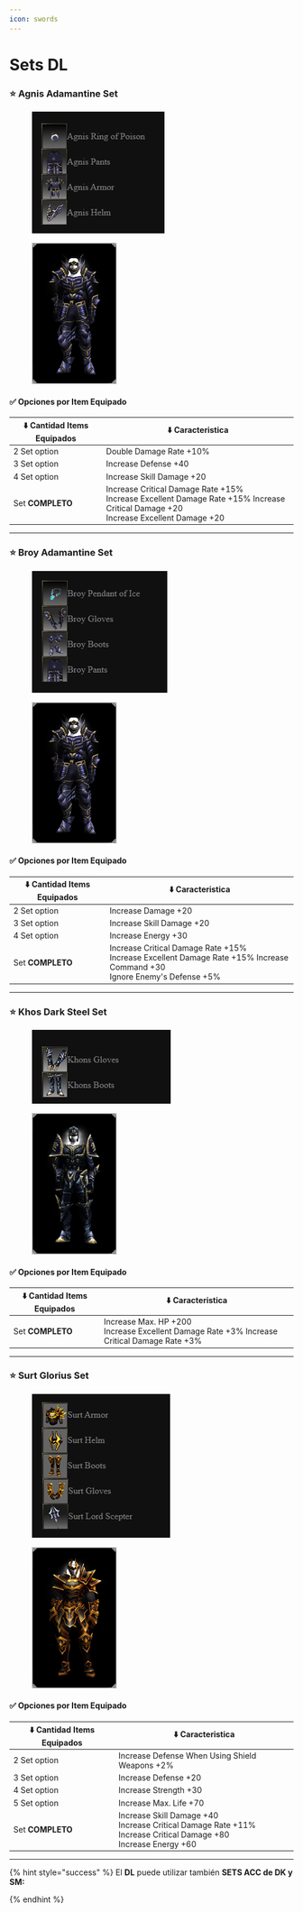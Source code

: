 ```yaml
---
icon: swords
---
```


# Sets DL

### ⭐ Agnis Adamantine **Set**

<div align="left"><figure><img src="../../.gitbook/assets/image (110).png" alt=""><figcaption></figcaption></figure> <figure><img src="../../.gitbook/assets/image (111).png" alt=""><figcaption></figcaption></figure></div>

#### ✅ Opciones por Item Equipado

<table data-full-width="false"><thead><tr><th>⬇️ Cantidad Items Equipados</th><th>⬇️ Caracteristica</th></tr></thead><tbody><tr><td>2 Set option</td><td>Double Damage Rate +10%</td></tr><tr><td>3 Set option</td><td>Increase Defense +40</td></tr><tr><td>4 Set option</td><td>Increase Skill Damage +20</td></tr><tr><td>Set <strong>COMPLETO</strong></td><td>Increase Critical Damage Rate +15% <br>Increase Excellent Damage Rate +15% Increase Critical Damage +20 <br>Increase Excellent Damage +20</td></tr></tbody></table>

***

### ⭐ Broy Adamantine **Set**

<div align="left"><figure><img src="../../.gitbook/assets/image (112).png" alt=""><figcaption></figcaption></figure> <figure><img src="../../.gitbook/assets/image (111).png" alt=""><figcaption></figcaption></figure></div>

#### ✅ Opciones por Item Equipado

<table data-full-width="false"><thead><tr><th>⬇️ Cantidad Items Equipados</th><th>⬇️ Caracteristica</th></tr></thead><tbody><tr><td>2 Set option</td><td>Increase Damage +20</td></tr><tr><td>3 Set option</td><td>Increase Skill Damage +20</td></tr><tr><td>4 Set option</td><td>Increase Energy +30</td></tr><tr><td>Set <strong>COMPLETO</strong></td><td>Increase Critical Damage Rate +15% <br>Increase Excellent Damage Rate +15% Increase Command +30 <br>Ignore Enemy's Defense +5%</td></tr></tbody></table>

***

### ⭐ Khos Dark Steel **Set**

<div align="left"><figure><img src="../../.gitbook/assets/image (113).png" alt=""><figcaption></figcaption></figure> <figure><img src="../../.gitbook/assets/image (114).png" alt=""><figcaption></figcaption></figure></div>

#### ✅ Opciones por Item Equipado

<table data-full-width="false"><thead><tr><th>⬇️ Cantidad Items Equipados</th><th>⬇️ Caracteristica</th></tr></thead><tbody><tr><td>Set <strong>COMPLETO</strong></td><td>Increase Max. HP +200 <br>Increase Excellent Damage Rate +3% Increase Critical Damage Rate +3%</td></tr></tbody></table>

***

### ⭐ Surt Glorius **Set**

<div align="left"><figure><img src="../../.gitbook/assets/image (115).png" alt=""><figcaption></figcaption></figure> <figure><img src="../../.gitbook/assets/image (116).png" alt=""><figcaption></figcaption></figure></div>

#### ✅ Opciones por Item Equipado

<table data-full-width="false"><thead><tr><th>⬇️ Cantidad Items Equipados</th><th>⬇️ Caracteristica</th></tr></thead><tbody><tr><td>2 Set option</td><td>Increase Defense When Using Shield Weapons +2%</td></tr><tr><td>3 Set option</td><td>Increase Defense +20</td></tr><tr><td>4 Set option</td><td>Increase Strength +30</td></tr><tr><td>5 Set option</td><td>Increase Max. Life +70</td></tr><tr><td>Set <strong>COMPLETO</strong></td><td>Increase Skill Damage +40 <br>Increase Critical Damage Rate +11% <br>Increase Critical Damage +80 <br>Increase Energy +60</td></tr></tbody></table>

***

{% hint style="success" %}
El **DL** puede utilizar también **SETS ACC de DK y SM:**


{% endhint %}
